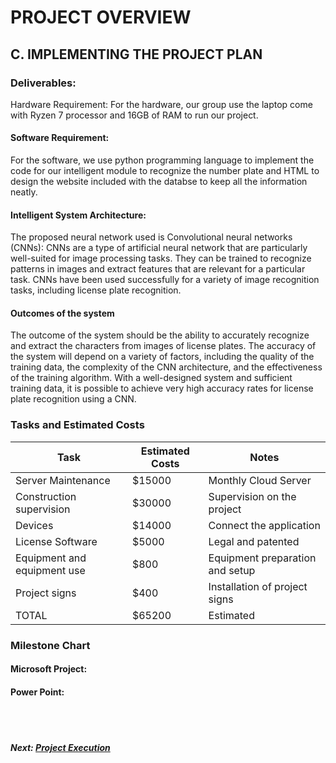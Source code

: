 # PROJECT OVERVIEW

## C. IMPLEMENTING THE PROJECT PLAN
### Deliverables:
Hardware Requirement:
For the hardware, our group use the laptop come with Ryzen 7 processor  and 16GB of RAM to run our project. 

#### Software Requirement:
For the software, we use python programming language to implement the code for our intelligent module to recognize the number plate and HTML to design the website included with the databse to keep all the information neatly.

#### Intelligent System Architecture:
The proposed neural network used is Convolutional neural networks (CNNs): CNNs are a type of artificial neural network that are particularly well-suited for image processing tasks. They can be trained to recognize patterns in images and extract features that are relevant for a particular task. CNNs have been used successfully for a variety of image recognition tasks, including license plate recognition.


#### Outcomes of the system
The outcome of the system should be the ability to accurately recognize and extract the characters from images of license plates. The accuracy of the system will depend on a variety of factors, including the quality of the training data, the complexity of the CNN architecture, and the effectiveness of the training algorithm. With a well-designed system and sufficient training data, it is possible to achieve very high accuracy rates for license plate recognition using a CNN.



### Tasks and Estimated Costs

| Task |  Estimated Costs | Notes |
|-----|----|----|
|   Server Maintenance         |$15000                         |  Monthly Cloud Server      |      
|   Construction supervision   |$30000                         | Supervision on the project | 
|   Devices                    |$14000                         |  Connect the application                                                             |                              |
|   License Software           |$5000                          |  Legal and patented                                                                  |                              |
|   Equipment and equipment use|$800                           | Equipment preparation and setup                                                       |                              |
|   Project signs              |$400                           |  Installation of project signs     |                            |
|   TOTAL                      |$65200                         |  Estimated     |                              |

### Milestone Chart
#### Microsoft Project:

#### Power Point:

<br><br>
##### Next: [Project Execution](D-PROJECT_EXECUTION.md)
